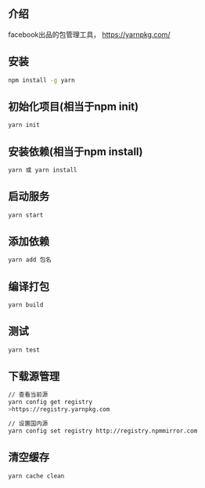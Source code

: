 ## 介绍
facebook出品的包管理工具， https://yarnpkg.com/



## 安装

```bash
npm install -g yarn
```



## 初始化项目(相当于npm init)

```bash
yarn init
```



## 安装依赖(相当于npm install)

```bash
yarn 或 yarn install
```



## 启动服务

```bash
yarn start
```



## 添加依赖

```bash
yarn add 包名
```



## 编译打包

```bash
yarn build
```



## 测试

```bash
yarn test
```



## 下载源管理

```bash
// 查看当前源
yarn config get registry
>https://registry.yarnpkg.com

// 设置国内源
yarn config set registry http://registry.npmmirror.com
```



## 清空缓存

```bash
yarn cache clean
```